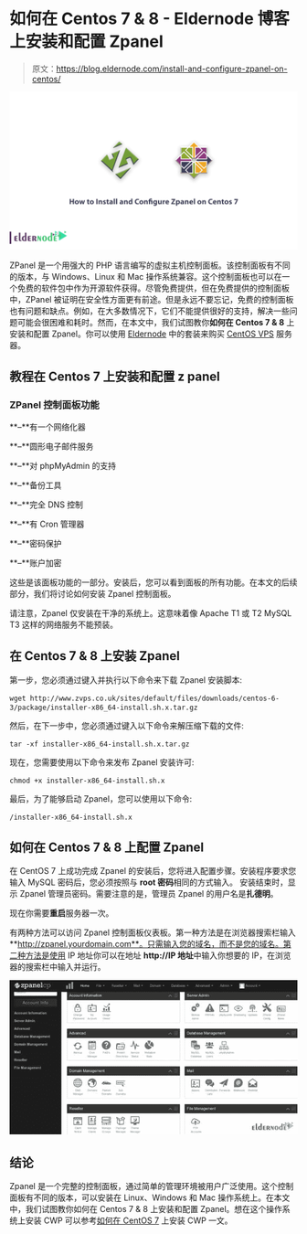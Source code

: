 # 如何在 Centos 7 & 8 - Eldernode 博客上安装和配置 Zpanel

> 原文：<https://blog.eldernode.com/install-and-configure-zpanel-on-centos/>

![How to Install and Configure Zpanel on Centos 7](img/46ca3a1042c5805dc2cabf2c441b8e9d.png)

ZPanel 是一个用强大的 PHP 语言编写的虚拟主机控制面板。该控制面板有不同的版本，与 Windows、Linux 和 Mac 操作系统兼容。这个控制面板也可以在一个免费的软件包中作为开源软件获得。尽管免费提供，但在免费提供的控制面板中，ZPanel 被证明在安全性方面更有前途。但是永远不要忘记，免费的控制面板也有问题和缺点。例如，在大多数情况下，它们不能提供很好的支持，解决一些问题可能会很困难和耗时。然而，在本文中，我们试图教你**如何在 Centos 7 & 8** 上安装和配置 Zpanel。你可以使用 [Eldernode](https://eldernode.com/) 中的套装来购买 [CentOS VPS](https://eldernode.com/centos-vps/) 服务器。

## 教程在 Centos 7 上安装和配置 z panel

### ZPanel 控制面板功能

**–**有一个网络化器

**–**圆形电子邮件服务

**–**对 phpMyAdmin 的支持

**–**备份工具

**–**完全 DNS 控制

**–**有 Cron 管理器

**–**密码保护

**–**账户加密

这些是该面板功能的一部分。安装后，您可以看到面板的所有功能。在本文的后续部分，我们将讨论如何安装 Zpanel 控制面板。

请注意，Zpanel 仅安装在干净的系统上。这意味着像 Apache T1 或 T2 MySQL T3 这样的网络服务不能预装。

## 在 Centos 7 & 8 上安装 Zpanel

第一步，您必须通过键入并执行以下命令来下载 Zpanel 安装脚本:

```
wget http://www.zvps.co.uk/sites/default/files/downloads/centos-6-3/package/installer-x86_64-install.sh.x.tar.gz
```

然后，在下一步中，您必须通过键入以下命令来解压缩下载的文件:

```
tar -xf installer-x86_64-install.sh.x.tar.gz
```

现在，您需要使用以下命令来发布 Zpanel 安装许可:

```
chmod +x installer-x86_64-install.sh.x
```

最后，为了能够启动 Zpanel，您可以使用以下命令:

```
/installer-x86_64-install.sh.x
```

## 如何在 Centos 7 & 8 上配置 Zpanel

在 CentOS 7 上成功完成 Zpanel 的安装后，您将进入配置步骤。安装程序要求您输入 MySQL 密码后，您必须按照与 **root 密码**相同的方式输入。
安装结束时，显示 Zpanel 管理员密码。需要注意的是，管理员 Zpanel 的用户名是**扎德明**。

现在你需要**重启**服务器一次。

有两种方法可以访问 Zpanel 控制面板仪表板。第一种方法是在浏览器搜索栏输入**http://zpanel.yourdomain.com**。只需输入您的域名，而不是您的域名。第二种方法是使用 IP 地址你可以在地址 **http://IP 地址**中输入你想要的 IP，在浏览器的搜索栏中输入并运行。

![How to Install and Configure Zpanel on Centos 7](img/3726f6e89b3e17fc1c837ef691f7717d.png)

## 结论

Zpanel 是一个完整的控制面板，通过简单的管理环境被用户广泛使用。这个控制面板有不同的版本，可以安装在 Linux、Windows 和 Mac 操作系统上。在本文中，我们试图教你如何在 Centos 7 & 8 上安装和配置 Zpanel。想在这个操作系统上安装 CWP 可以参考[如何在 CentOS 7](https://blog.eldernode.com/install-cwp-on-centos-7/) 上安装 CWP 一文。